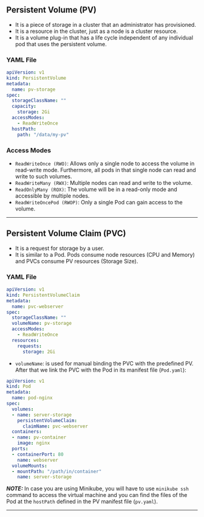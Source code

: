 ## Persistent Volume (PV)
- It is a piece of storage in a cluster that an administrator has provisioned.
- It is a resource in the cluster, just as a node is a cluster resource.
- It is a volume plug-in that has a life cycle independent of any individual pod that uses the persistent volume.
### YAML File
```yaml
apiVersion: v1
kind: PersistentVolume
metadata:
  name: pv-storage
spec:
  storageClassName: ""
  capacity:
    storage: 2Gi
  accessModes:
    - ReadWriteOnce
  hostPath:
    path: "/data/my-pv"
```
### Access Modes
- `ReadWriteOnce (RWO)`: Allows only a single node to access the volume in read-write mode. Furthermore, all pods in that single node can read and write to such volumes.
- `ReadWriteMany (RWX)`: Multiple nodes can read and write to the volume.
- `ReadOnlyMany (ROX)`: The volume will be in a read-only mode and accessible by multiple nodes.
- `ReadWriteOncePod (RWOP)`: Only a single Pod can gain access to the volume.
---
## Persistent Volume Claim (PVC)
- It is a request for storage by a user.
- It is similar to a Pod. Pods consume node resources (CPU and Memory) and PVCs consume PV resources (Storage Size).
### YAML File
```yaml
apiVersion: v1
kind: PersistentVolumeClaim
metadata:
  name: pvc-webserver
spec:
  storageClassName: ""
  volumeName: pv-storage
  accessModes:
    - ReadWriteOnce
  resources:
    requests:
      storage: 2Gi
```
- `volumeName`: is used for manual binding the PVC with the predefined PV.
After that we link the PVC with the Pod in its manifest file (`Pod.yaml`):
```yaml
apiVersion: v1
kind: Pod
metadata:
  name: pod-nginx
spec:
  volumes:
  - name: server-storage
    persistentVolumeClaim:
      claimName: pvc-webserver
  containers:
  - name: pv-container
    image: nginx
  ports:
  - containerPort: 80
    name: webserver
  volumeMounts:
  - mountPath: "/path/in/container"
    name: server-storage
```
***NOTE:*** In case you are using Minikube, you will have to use `minikube ssh` command to access the virtual machine and you can find the files of the Pod at the `hostPath` defined in the PV manifest file (`pv.yaml`).

---